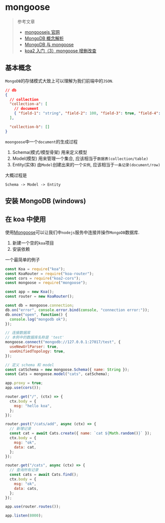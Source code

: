 # mongoose

> 参考文章
>
> - [mongoosejs 官网](https://mongoosejs.com/docs/index.html)
> - [MongoDB 概念解析](https://www.runoob.com/mongodb/mongodb-databases-documents-collections.html)
> - [MongoDB 与 mongoose](https://www.cnblogs.com/web-fengmin/p/6435681.html)
> - [koa2 入门（3）mongoose 增删改查](https://www.cnblogs.com/cckui/p/10429064.html)

## 基本概念

`MongoDB`的存储模式大致上可以理解为我们前端中的`JSON`.

```json
// db
{
  // collection
  "collection-a": [
    // document
    { "field-1": "string", "field-2": 100, "field-3": true, "field-4": [] }
  ],

  "collection-b": []
}
```

`moongoose`中一个`document`的生成过程

1. Schema(模式/模型骨架) 用来定义模型
2. Model(模型) 用来管理一个集合, 应该相当于`数据表(collection/table)`
3. Entity(实体) 由`Model`创建出来的一个`实例`, 应该相当于`一条记录(document/row)`

大概过程是

```
Schema -> Model -> Entity
```

## 安装 MongoDB (windows)

## 在 koa 中使用

使用[Mongoose](https://www.npmjs.com/package/mongoose)可以让我们中`nodejs`服务中连接并操作`MongoDB`数据库.

1. 新建一个空的`koa`项目
2. 安装依赖

一个最简单的例子

```js
const Koa = require("koa");
const KoaRouter = require("koa-router");
const cors = require("koa2-cors");
const mongoose = require("mongoose");

const app = new Koa();
const router = new KoaRouter();

const db = mongoose.connection;
db.on("error", console.error.bind(console, "connection error:"));
db.once("open", function() {
  console.log("mongodb ok");
});

// 连接数据库
// 本例中的数据库名称是 'test'
mongoose.connect("mongodb://127.0.0.1:27017/test", {
  useNewUrlParser: true,
  useUnifiedTopology: true,
});

// 定义 schema 和 model
const catSchema = new mongoose.Schema({ name: String });
const Cats = mongoose.model("cats", catSchema);

app.proxy = true;
app.use(cors());

router.get("/", (ctx) => {
  ctx.body = {
    msg: "hello koa",
  };
});

router.post("/cats/add", async (ctx) => {
  // 新增记录
  const cat = await Cats.create({ name: `cat ${Math.random()}` });
  ctx.body = {
    msg: "ok",
    data: cat,
  };
});

router.get("/cats", async (ctx) => {
  // 查询所有记录
  const cats = await Cats.find();
  ctx.body = {
    msg: "ok",
    data: cats,
  };
});

app.use(router.routes());

app.listen(8000);
```
